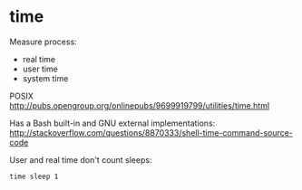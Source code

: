 # time

Measure process:

- real time
- user time
- system time

POSIX http://pubs.opengroup.org/onlinepubs/9699919799/utilities/time.html

Has a Bash built-in and GNU external implementations: http://stackoverflow.com/questions/8870333/shell-time-command-source-code

User and real time don't count sleeps:

    time sleep 1
